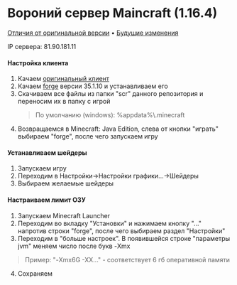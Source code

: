 # Вороний сервер Maincraft (1.16.4)

[Отличия от оригинальной версии](https://github.com/Intaria/minecraft/blob/main/docs/changes.md) • [Будущие изменения](https://github.com/Intaria/minecraft/blob/main/docs/plans.md)

IP сервера: 81.90.181.11

#### Настройка клиента
1. Качаем [оригинальный клиент](https://www.minecraft.net/ru-ru/download)
2. Качаем [forge](http://files.minecraftforge.net/) версии 35.1.10 и устанавливаем его
3. Скачиваем все файлы из папки "scr" данного репозитория и переносим их в папку с игрой 
   >По умолчанию (windows): %appdata%\\.minecraft
4. Возвращаемся в Minecraft: Java Edition, слева от кнопки "играть" выбираем "forge", после чего запускаем игру

#### Устанавливаем шейдеры
1. Запускаем игру
2. Переходим в Настройки->Настройки графики...->Шейдеры
3. Выбираем желаемые шейдеры

#### Настраиваем лимит ОЗУ
1. Запускаем Minecraft Launcher
2. Переходим во вкладку "Установки" и нажимаем кнопку "..." напротив строки "forge", после чего выбираем раздел "Настройки"
3. Переходим в "больше настроек". В появившейся строке "параметры jvm" меняем число после букв -Xmx
>Пример: "-Xmx6G -XX..." - соответствует 6 гб оперативной памяти
4. Сохраняем
